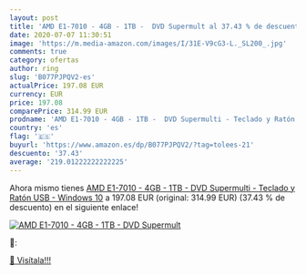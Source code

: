 ```yaml
---
layout: post
title: 'AMD E1-7010 - 4GB - 1TB -  DVD Supermult al 37.43 % de descuento'
date: 2020-07-07 11:30:51
image: 'https://m.media-amazon.com/images/I/31E-V9cG3-L._SL200_.jpg'
comments: true
category: ofertas
author: ring
slug: 'B077PJPQV2-es'
actualPrice: 197.08 EUR
currency: EUR
price: 197.08
comparePrice: 314.99 EUR
prodname: 'AMD E1-7010 - 4GB - 1TB -  DVD Supermulti - Teclado y Ratón USB  - Windows 10'
country: 'es'
flag: '🇪🇸'
buyurl: 'https://www.amazon.es/dp/B077PJPQV2/?tag=tolees-21'
descuento: '37.43'
average: '219.01222222222225'
---
```


Ahora mismo tienes [AMD E1-7010 - 4GB - 1TB -  DVD Supermulti - Teclado y Ratón USB  - Windows 10](https://www.amazon.es/dp/B077PJPQV2/?tag=tolees-21) a 197.08 EUR (original: 314.99 EUR) (37.43 %  de descuento) en el siguiente enlace!

[![AMD E1-7010 - 4GB - 1TB -  DVD Supermult](https://m.media-amazon.com/images/I/31E-V9cG3-L._SL200_.jpg)](https://www.amazon.es/dp/B077PJPQV2/?tag=tolees-21)

🔎:


[🛒 Visítala!!!](https://www.amazon.es/dp/B077PJPQV2/?tag=tolees-21)
